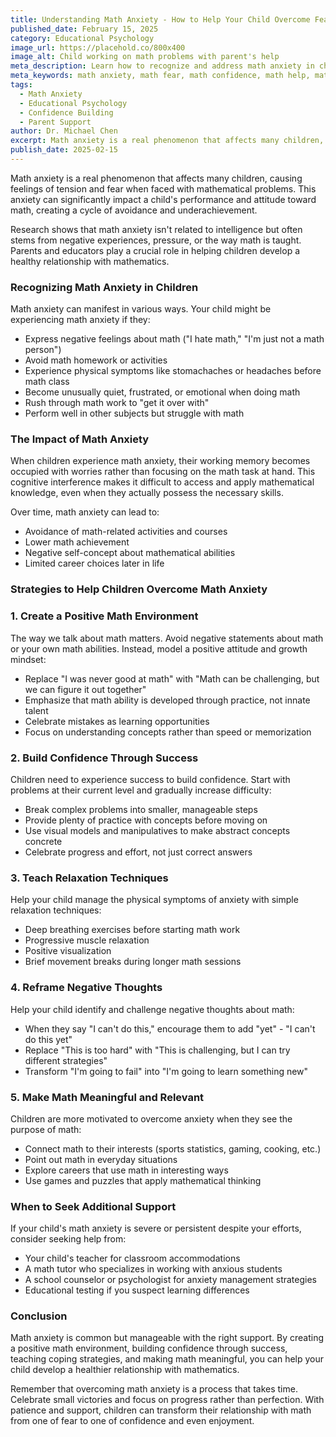 ```yaml
---
title: Understanding Math Anxiety - How to Help Your Child Overcome Fear of Numbers
published_date: February 15, 2025
category: Educational Psychology
image_url: https://placehold.co/800x400
image_alt: Child working on math problems with parent's help
meta_description: Learn how to recognize and address math anxiety in children and help them build confidence with numbers.
meta_keywords: math anxiety, math fear, math confidence, math help, math psychology
tags:
  - Math Anxiety
  - Educational Psychology
  - Confidence Building
  - Parent Support
author: Dr. Michael Chen
excerpt: Math anxiety is a real phenomenon that affects many children, causing feelings of tension and fear when faced with mathematical problems.
publish_date: 2025-02-15
---
```


Math anxiety is a real phenomenon that affects many children, causing feelings of tension and fear when faced with mathematical problems. This anxiety can significantly impact a child's performance and attitude toward math, creating a cycle of avoidance and underachievement.

Research shows that math anxiety isn't related to intelligence but often stems from negative experiences, pressure, or the way math is taught. Parents and educators play a crucial role in helping children develop a healthy relationship with mathematics.

### Recognizing Math Anxiety in Children

Math anxiety can manifest in various ways. Your child might be experiencing math anxiety if they:

- Express negative feelings about math ("I hate math," "I'm just not a math person")
- Avoid math homework or activities
- Experience physical symptoms like stomachaches or headaches before math class
- Become unusually quiet, frustrated, or emotional when doing math
- Rush through math work to "get it over with"
- Perform well in other subjects but struggle with math

### The Impact of Math Anxiety

When children experience math anxiety, their working memory becomes occupied with worries rather than focusing on the math task at hand. This cognitive interference makes it difficult to access and apply mathematical knowledge, even when they actually possess the necessary skills.

Over time, math anxiety can lead to:

- Avoidance of math-related activities and courses
- Lower math achievement
- Negative self-concept about mathematical abilities
- Limited career choices later in life

### Strategies to Help Children Overcome Math Anxiety

### 1. Create a Positive Math Environment

The way we talk about math matters. Avoid negative statements about math or your own math abilities. Instead, model a positive attitude and growth mindset:

- Replace "I was never good at math" with "Math can be challenging, but we can figure it out together"
- Emphasize that math ability is developed through practice, not innate talent
- Celebrate mistakes as learning opportunities
- Focus on understanding concepts rather than speed or memorization

### 2. Build Confidence Through Success

Children need to experience success to build confidence. Start with problems at their current level and gradually increase difficulty:

- Break complex problems into smaller, manageable steps
- Provide plenty of practice with concepts before moving on
- Use visual models and manipulatives to make abstract concepts concrete
- Celebrate progress and effort, not just correct answers

### 3. Teach Relaxation Techniques

Help your child manage the physical symptoms of anxiety with simple relaxation techniques:

- Deep breathing exercises before starting math work
- Progressive muscle relaxation
- Positive visualization
- Brief movement breaks during longer math sessions

### 4. Reframe Negative Thoughts

Help your child identify and challenge negative thoughts about math:

- When they say "I can't do this," encourage them to add "yet" - "I can't do this yet"
- Replace "This is too hard" with "This is challenging, but I can try different strategies"
- Transform "I'm going to fail" into "I'm going to learn something new"

### 5. Make Math Meaningful and Relevant

Children are more motivated to overcome anxiety when they see the purpose of math:

- Connect math to their interests (sports statistics, gaming, cooking, etc.)
- Point out math in everyday situations
- Explore careers that use math in interesting ways
- Use games and puzzles that apply mathematical thinking

### When to Seek Additional Support

If your child's math anxiety is severe or persistent despite your efforts, consider seeking help from:

- Your child's teacher for classroom accommodations
- A math tutor who specializes in working with anxious students
- A school counselor or psychologist for anxiety management strategies
- Educational testing if you suspect learning differences

### Conclusion

Math anxiety is common but manageable with the right support. By creating a positive math environment, building confidence through success, teaching coping strategies, and making math meaningful, you can help your child develop a healthier relationship with mathematics.

Remember that overcoming math anxiety is a process that takes time. Celebrate small victories and focus on progress rather than perfection. With patience and support, children can transform their relationship with math from one of fear to one of confidence and even enjoyment. 